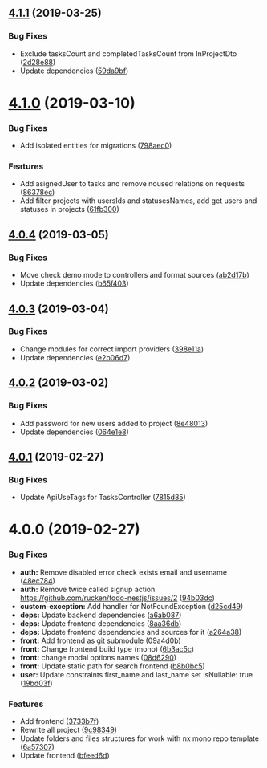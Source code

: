 ## [4.1.1](https://github.com/rucken/todo-nestjs/compare/4.1.0...4.1.1) (2019-03-25)


### Bug Fixes

* Exclude  tasksCount and completedTasksCount from InProjectDto ([2d28e88](https://github.com/rucken/todo-nestjs/commit/2d28e88))
* Update dependencies ([59da9bf](https://github.com/rucken/todo-nestjs/commit/59da9bf))



# [4.1.0](https://github.com/rucken/todo-nestjs/compare/4.0.4...4.1.0) (2019-03-10)


### Bug Fixes

* Add isolated entities for migrations ([798aec0](https://github.com/rucken/todo-nestjs/commit/798aec0))


### Features

* Add asignedUser to tasks and remove noused relations on requests ([86378ec](https://github.com/rucken/todo-nestjs/commit/86378ec))
* Add filter projects with usersIds and statusesNames, add get users and statuses in projects ([61fb300](https://github.com/rucken/todo-nestjs/commit/61fb300))



## [4.0.4](https://github.com/rucken/todo-nestjs/compare/4.0.3...4.0.4) (2019-03-05)


### Bug Fixes

* Move check demo mode to controllers and format sources ([ab2d17b](https://github.com/rucken/todo-nestjs/commit/ab2d17b))
* Update dependencies ([b65f403](https://github.com/rucken/todo-nestjs/commit/b65f403))



## [4.0.3](https://github.com/rucken/todo-nestjs/compare/4.0.2...4.0.3) (2019-03-04)


### Bug Fixes

* Change modules for correct import providers ([398e11a](https://github.com/rucken/todo-nestjs/commit/398e11a))
* Update dependencies ([e2b06d7](https://github.com/rucken/todo-nestjs/commit/e2b06d7))



## [4.0.2](https://github.com/rucken/todo-nestjs/compare/4.0.1...4.0.2) (2019-03-02)


### Bug Fixes

* Add password for new users added to project ([8e48013](https://github.com/rucken/todo-nestjs/commit/8e48013))
* Update dependencies ([064e1e8](https://github.com/rucken/todo-nestjs/commit/064e1e8))



## [4.0.1](https://github.com/rucken/todo-nestjs/compare/4.0.0...4.0.1) (2019-02-27)


### Bug Fixes

* Update ApiUseTags for TasksController ([7815d85](https://github.com/rucken/todo-nestjs/commit/7815d85))



# 4.0.0 (2019-02-27)


### Bug Fixes

* **auth:** Remove disabled error check exists email and username ([48ec784](https://github.com/rucken/todo-nestjs/commit/48ec784))
* **auth:** Remove twice called signup action https://github.com/rucken/todo-nestjs/issues/2 ([94b03dc](https://github.com/rucken/todo-nestjs/commit/94b03dc))
* **custom-exception:** Add handler for NotFoundException ([d25cd49](https://github.com/rucken/todo-nestjs/commit/d25cd49))
* **deps:** Update backend dependencies ([a6ab087](https://github.com/rucken/todo-nestjs/commit/a6ab087))
* **deps:** Update frontend dependencies ([8aa36db](https://github.com/rucken/todo-nestjs/commit/8aa36db))
* **deps:** Update frontend dependencies and sources for it ([a264a38](https://github.com/rucken/todo-nestjs/commit/a264a38))
* **front:** Add frontend as git submodule ([09a4d0b](https://github.com/rucken/todo-nestjs/commit/09a4d0b))
* **front:** Change frontend build type (mono) ([6b3ac5c](https://github.com/rucken/todo-nestjs/commit/6b3ac5c))
* **front:** change modal options names ([08d6290](https://github.com/rucken/todo-nestjs/commit/08d6290))
* **front:** Update static path for search frontend ([b8b0bc5](https://github.com/rucken/todo-nestjs/commit/b8b0bc5))
* **user:** Update constraints first_name and last_name set isNullable: true ([19bd03f](https://github.com/rucken/todo-nestjs/commit/19bd03f))


### Features

* Add frontend ([3733b7f](https://github.com/rucken/todo-nestjs/commit/3733b7f))
* Rewrite all project ([9c98349](https://github.com/rucken/todo-nestjs/commit/9c98349))
* Update folders and files structures for work with nx mono repo template ([6a57307](https://github.com/rucken/todo-nestjs/commit/6a57307))
* Update frontend ([bfeed6d](https://github.com/rucken/todo-nestjs/commit/bfeed6d))



